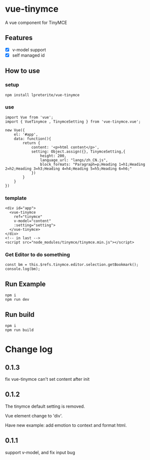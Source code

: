 # vue-tinymce
A vue component for TinyMCE

## Features
- [x] v-model support
- [x] self managed id

## How to use
### setup
```
npm install lpreterite/vue-tinymce
```

### use
```
import Vue from 'vue';
import { VueTinymce , TinymceSetting } from 'vue-tinymce.vue';

new Vue({
    el: '#app',
    data: function(){
        return {
            content: '<p>html content</p>',
            setting: Object.assign({}, TinymceSetting,{
                height: 200,
                language_url: "langs/zh_CN.js",
                block_formats: "Paragraph=p;Heading 1=h1;Heading 2=h2;Heading 3=h3;Heading 4=h4;Heading 5=h5;Heading 6=h6;"
            })
        }
    }
})

```

### template 
```
<div id="app">
  <vue-tinymce
    ref="tinymce"
    v-model="content"
    :setting="setting">
  </vue-tinymce>
</div>
<!-- in last -->
<script src="node_modules/tinymce/tinymce.min.js"></script>
```

### Get Editor to do something
```
const bm = this.$refs.tinymce.editor.selection.getBookmark();
console.log(bm);
```

## Run Example

```
npm i
npm run dev
```

## Run build
```
npm i
npm run build
```


# Change log

## 0.1.3
fix vue-tinymce can't set content after init

## 0.1.2

The tinymce default setting is removed.

Vue element change to 'div'.

Have new example: add emotion to context and format html.

## 0.1.1

support v-model, and fix input bug